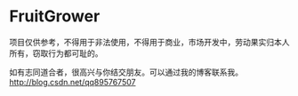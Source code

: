 # FruitGrower
项目仅供参考，不得用于非法使用，不得用于商业，市场开发中，劳动果实归本人所有，窃取行为都可耻的。

如有志同道合者，很高兴与你结交朋友。可以通过我的博客联系我。http://blog.csdn.net/qq895767507
